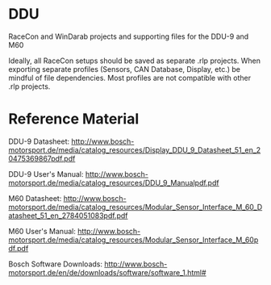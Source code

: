 # DDU
RaceCon and WinDarab projects and supporting files for the DDU-9 and M60

Ideally, all RaceCon setups should be saved as separate .rlp projects. When exporting separate profiles (Sensors, CAN Database, Display, etc.) be mindful of file dependencies. Most profiles are not compatible with other .rlp projects.

# Reference Material
DDU-9 Datasheet: http://www.bosch-motorsport.de/media/catalog_resources/Display_DDU_9_Datasheet_51_en_20475369867pdf.pdf

DDU-9 User's Manual: http://www.bosch-motorsport.de/media/catalog_resources/DDU_9_Manualpdf.pdf

M60 Datasheet: http://www.bosch-motorsport.de/media/catalog_resources/Modular_Sensor_Interface_M_60_Datasheet_51_en_2784051083pdf.pdf

M60 User's Manual: http://www.bosch-motorsport.de/media/catalog_resources/Modular_Sensor_Interface_M_60pdf.pdf

Bosch Software Downloads: http://www.bosch-motorsport.de/en/de/downloads/software/software_1.html#
